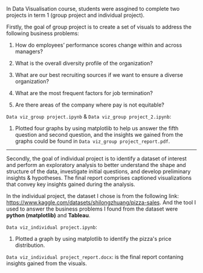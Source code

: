 In Data Visualisation course, students were assgined to complete two projects in term 1 (group project and individual project).

Firstly, the goal of group project is to create a set of visuals to address the following business problems:

1. How do employees’ performance scores change within and across managers?

2. What is the overall diversity profile of the organization?

3. What are our best recruiting sources if we want to ensure a diverse organization?

4. What are the most frequent factors for job termination?

5. Are there areas of the company where pay is not equitable?

```Data viz_group project.ipynb``` & ```Data viz_group project_2.ipynb```:
1. Plotted four graphs by using matplotlib to help us answer the fifth question and second question, and the insights we gained from the graphs could be found in ```Data viz_group project_report.pdf```.

-----------------------

Secondly, the goal of individual project is to identify a dataset of interest and perform an exploratory analysis to better understand the shape and structure of the data, investigate initial questions, and develop preliminary insights & hypotheses. The final report comprises captioned visualizations that convey key insights gained during the analysis.

In the individual project, the dataset I chose is from the following link: https://www.kaggle.com/datasets/shilongzhuang/pizza-sales.
And the tool I used to answer the business problems I found from the dataset were **python (matplotlib)** and **Tableau**.

```Data viz_individual project.ipynb```:
1. Plotted a graph by using matplotlib to identify the pizza's price distribution.

```Data viz_individual project_report.docx```: is the final report contaning insights gained from the visuals.
